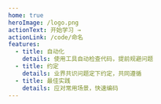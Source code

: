 ```yaml
---
home: true
heroImage: /logo.png
actionText: 开始学习 →
actionLink: /code/命名
features:
  - title: 自动化
    details: 使用工具自动检查代码，提前规避问题
  - title: 约定
    details: 业界共识问题定下约定，共同遵循
  - title: 最佳实践
    details: 应对常用场景，快速编码
---
```


